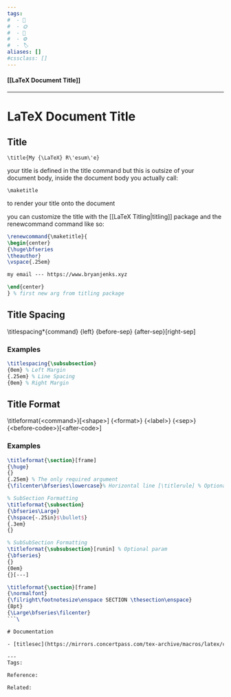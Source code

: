 ```yaml
---
tags:
#  - 🌱️
#  - 🌞️
#  - 🌲️
#  - ⚙️ 
#  - 🏷️ 
aliases: []
#cssclass: []
---
```


#### [[LaTeX Document Title]]

---

# LaTeX Document Title

## Title

`\title{My {\LaTeX} R\'esum\'e}`

your title is defined in the title command but this is outsize of your document body, inside the document body you actually call:

`\maketitle`

to render your title onto the document

you can customize the title with the [[LaTeX Titling|titling]] package and the renewcommand command like so:

```latex
\renewcommand{\maketitle}{
\begin{center}
{\huge\bfseries
\theauthor}
\vspace{.25em}

my email --- https://www.bryanjenks.xyz

\end{center}
} % first new arg from titling package
```

## Title Spacing

\\titlespacing*{command}
{left}
{before-sep}
{after-sep}[right-sep]

### Examples

```latex
\titlespacing{\subsubsection}
{0em} % Left Margin
{.25em} % Line Spacing
{0em} % Right Margin
```

## Title Format

\\titleformat{\<command\>}[\<shape\>]
{\<format\>}
{\<label\>}
{\<sep\>} <!-- The Only required Arg -->
{\<before-codee\>}[\<after-code\>]

### Examples

```latex
\titleformat{\section}[frame]
{\huge}
{}
{.25em} % The only required argument
{\filcenter\bfseries\lowercase}% Horizontal line [\titlerule] % Optional param

% SubSection Formatting
\titleformat{\subsection}
{\bfseries\Large}
{\hspace{-.25in}$\bullet$}
{.3em}
{}

% SubSubSection Formatting
\titleformat{\subsubsection}[runin] % Optional param
{\bfseries}
{}
{0em}
{}[---]

\titleformat{\section}[frame]
{\normalfont}
{\filright\footnotesize\enspace SECTION \thesection\enspace}
{8pt}
{\Large\bfseries\filcenter}
```\

# Documentation

- [titlesec](https://mirrors.concertpass.com/tex-archive/macros/latex/contrib/titlesec/titlesec.pdf)

---
Tags: 

Reference:

Related:

